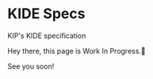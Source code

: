 # KIDE Specs
<p color="blue">KIP's KIDE specification</p>
<p color="blue">Hey there, this page is Work In Progress.🚧</p>
<p color="blue">See you soon!</p>